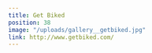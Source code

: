 ```yaml
---
title: Get Biked
position: 38
image: "/uploads/gallery__getbiked.jpg"
link: http://www.getbiked.com/
---
```


